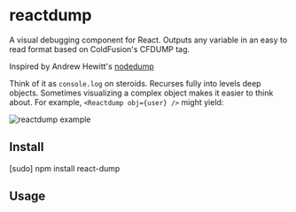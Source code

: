 # reactdump
A visual debugging component for React. Outputs any variable in an easy to read format based on ColdFusion's CFDUMP tag.

Inspired by Andrew Hewitt's [nodedump](https://github.com/ragamufin/nodedump)

Think of it as `console.log` on steroids. Recurses fully into levels deep objects.
Sometimes visualizing a complex object makes it easier to think about.
For example, ```<Reactdump obj={user} />``` might yield:

![reactdump example](https://raw.github.com/ragamufin/nodedump/master/images_for_readme/nodedump-user.png "reactdump of variable 'user'")

Install
-------
[sudo] npm install react-dump

Usage
-----
